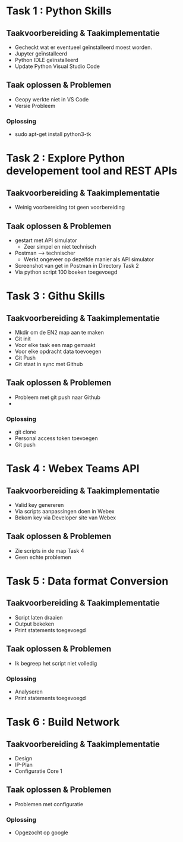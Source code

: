 ﻿# Task 1 : Python Skills
## Taakvoorbereiding & Taakimplementatie
* Gecheckt wat er eventueel geïnstalleerd moest worden.
* Jupyter geïnstalleerd
* Python IDLE geïnstalleerd
* Update Python Visual Studio Code 
## Taak oplossen & Problemen
* Geopy werkte niet in VS Code
* Versie Probleem
### Oplossing
* sudo apt-get install python3-tk

# Task 2 : Explore Python developement tool and REST APIs
## Taakvoorbereiding & Taakimplementatie
* Weinig voorbereiding tot geen voorbereiding
## Taak oplossen & Problemen
* gestart met API simulator
    * Zeer simpel en niet technisch
* Postman --> technischer 
    * Werkt ongeveer op dezelfde manier als API simulator
* Screenshot van get in Postman in Directory Task 2
* Via python script 100 boeken toegevoegd

# Task 3 : Githu Skills
## Taakvoorbereiding & Taakimplementatie
* Mkdir om de EN2 map aan te maken
* Git init
* Voor elke taak een map gemaakt
* Voor elke opdracht data toevoegen
* Git Push
* Git staat in sync met Github
## Taak oplossen & Problemen
* Probleem met git push naar Github
* 
### Oplossing
* git clone
* Personal access token toevoegen
* Git push

# Task 4 : Webex Teams API
## Taakvoorbereiding & Taakimplementatie
* Valid key genereren
* Via scripts aanpassingen doen in Webex
* Bekom key via Developer site van Webex
## Taak oplossen & Problemen
* Zie scripts in de map Task 4
* Geen echte problemen

# Task 5 : Data format Conversion

## Taakvoorbereiding & Taakimplementatie
* Script laten draaien
* Output bekeken
* Print statements toegevoegd
## Taak oplossen & Problemen
* Ik begreep het script niet volledig
### Oplossing
* Analyseren 
* Print statements toegevoegd

# Task 6 : Build Network
## Taakvoorbereiding & Taakimplementatie
* Design
* IP-Plan
* Configuratie Core 1
## Taak oplossen & Problemen
* Problemen met configuratie
### Oplossing
* Opgezocht op google





